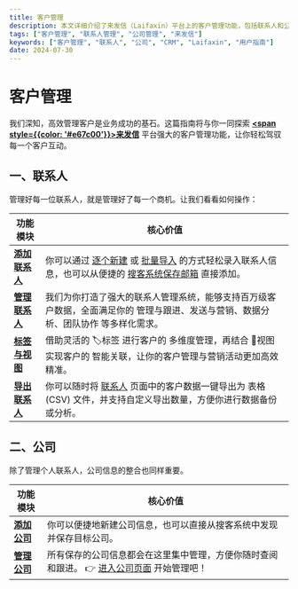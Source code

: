 ```yaml
---
title: 客户管理
description: 本文详细介绍了来发信（Laifaxin）平台上的客户管理功能，包括联系人和公司两大部分。通过本文，我们将共同学习如何添加、管理、标签化及导出联系人，以及如何添加和集中管理公司信息。这会帮助你高效管理百万级客户，满足管理、跟进、营销和团队协作等多方面需求。
tags: ["客户管理", "联系人管理", "公司管理", "来发信"]
keywords: ["客户管理", "联系人", "公司", "CRM", "Laifaxin", "用户指南"]
date: 2024-07-30
---
```


# 客户管理

我们深知，高效管理客户是业务成功的基石。这篇指南将与你一同探索 [**<span style={{color: '#e67c00'}}>来发信</span>**](https://laifaxin.com) 平台强大的客户管理功能，让你轻松驾驭每一个客户互动。

## 一、联系人

管理好每一位联系人，就是管理好了每一个商机。让我们看看如何操作：

| 功能模块                                | 核心价值                                                                                                                                                                              |
| --------------------------------------- | ------------------------------------------------------------------------------------------------------------------------------------------------------------------------------------- |
| [**添加联系人**](./add-contacts)        | 你可以通过 [逐个新建](./add-contacts#single-add) 或 [批量导入](./add-contacts#batch-import) 的方式轻松录入联系人信息，也可以从便捷的 [搜客系统保存邮箱](./customer-search) 直接添加。 |
| [**管理联系人**](./manage-contacts)     | 我们为你打造了强大的联系人管理系统，能够支持百万级客户数据，全面满足你的 管理与跟进、发送与营销、数据分析、团队协作 等多样化需求。                                                    |
| [**标签与视图**](./contacts-tags-views) | 借助灵活的 🏷标签 进行客户的 多维度管理，再结合 🎯视图 实现客户的 智能关联，让你的客户管理与营销活动更加高效精准。                                                                    |
| [**导出联系人**](./export-contacts)     | 你可以随时将 [联系人](https://web.laifaxin.com/contacts/contacts) 页面中的客户数据一键导出为 表格(CSV) 文件，并支持自定义导出数量，方便你进行数据备份或分析。                         |

## 二、公司

除了管理个人联系人，公司信息的整合也同样重要。

| 功能模块                         | 核心价值                                                                                                                                 |
| -------------------------------- | ---------------------------------------------------------------------------------------------------------------------------------------- |
| [**添加公司**](./add-company)    | 你可以便捷地新建公司信息，也可以直接从搜客系统中发现并保存目标公司。                                                                     |
| [**管理公司**](./manage-company) | 所有保存的公司信息都会在这里集中管理，方便你随时查阅和跟进。 👉 [进入公司页面](https://web.laifaxin.com/contacts/companies) 开始管理吧！ |

<!--@include: ../parts/document-signature.md-->
